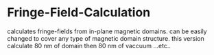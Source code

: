 # Fringe-Field-Calculation
calculates fringe-fields from in-plane magnetic domains.
can be easily changed to cover any type of magnetic domain structure.
this version calculate 80 nm of domain then 80 nm of vaccuum ...etc..
